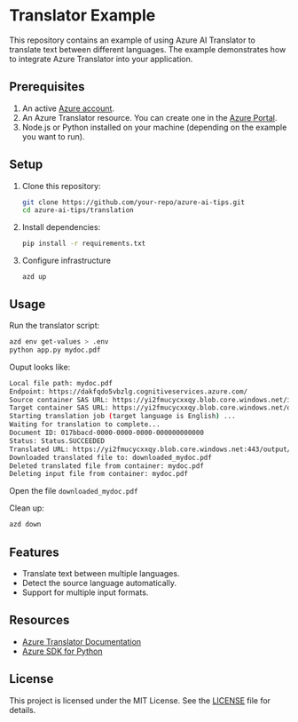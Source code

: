 # Translator Example

This repository contains an example of using Azure AI Translator to translate text between different languages. The example demonstrates how to integrate Azure Translator into your application.

## Prerequisites

1. An active [Azure account](https://azure.microsoft.com/free/).
2. An Azure Translator resource. You can create one in the [Azure Portal](https://portal.azure.com/).
3. Node.js or Python installed on your machine (depending on the example you want to run).

## Setup

1. Clone this repository:
    ```bash
    git clone https://github.com/your-repo/azure-ai-tips.git
    cd azure-ai-tips/translation
    ```

2. Install dependencies:
    ```bash
    pip install -r requirements.txt
    ```

3. Configure infrastructure
    ```
    azd up
    ```

## Usage

Run the translator script:
```bash
azd env get-values > .env
python app.py mydoc.pdf
```

Ouput looks like:
```bash
Local file path: mydoc.pdf
Endpoint: https://dakfqdo5vbzlg.cognitiveservices.azure.com/
Source container SAS URL: https://yi2fmucycxxqy.blob.core.windows.net/input
Target container SAS URL: https://yi2fmucycxxqy.blob.core.windows.net/output
Starting translation job (target language is English) ...
Waiting for translation to complete...
Document ID: 017bbacd-0000-0000-0000-000000000000
Status: Status.SUCCEEDED
Translated URL: https://yi2fmucycxxqy.blob.core.windows.net:443/output/mydoc.pdf
Downloaded translated file to: downloaded_mydoc.pdf
Deleted translated file from container: mydoc.pdf
Deleting input file from container: mydoc.pdf
```

Open the file `downloaded_mydoc.pdf`

Clean up: 

```bash
azd down
```

## Features

- Translate text between multiple languages.
- Detect the source language automatically.
- Support for multiple input formats.

## Resources

- [Azure Translator Documentation](https://learn.microsoft.com/azure/cognitive-services/translator/)
- [Azure SDK for Python](https://github.com/Azure/azure-sdk-for-python)

## License

This project is licensed under the MIT License. See the [LICENSE](../LICENSE) file for details.